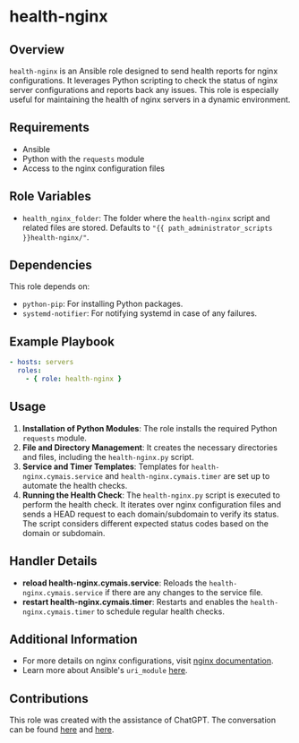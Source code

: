 # health-nginx

## Overview
`health-nginx` is an Ansible role designed to send health reports for nginx configurations. It leverages Python scripting to check the status of nginx server configurations and reports back any issues. This role is especially useful for maintaining the health of nginx servers in a dynamic environment.

## Requirements
- Ansible
- Python with the `requests` module
- Access to the nginx configuration files

## Role Variables
- `health_nginx_folder`: The folder where the `health-nginx` script and related files are stored. Defaults to `"{{ path_administrator_scripts }}health-nginx/"`.

## Dependencies
This role depends on:
- `python-pip`: For installing Python packages.
- `systemd-notifier`: For notifying systemd in case of any failures.

## Example Playbook
```yaml
- hosts: servers
  roles:
    - { role: health-nginx }
```

## Usage
1. **Installation of Python Modules**: The role installs the required Python `requests` module.
2. **File and Directory Management**: It creates the necessary directories and files, including the `health-nginx.py` script.
3. **Service and Timer Templates**: Templates for `health-nginx.cymais.service` and `health-nginx.cymais.timer` are set up to automate the health checks.
4. **Running the Health Check**: The `health-nginx.py` script is executed to perform the health check. It iterates over nginx configuration files and sends a HEAD request to each domain/subdomain to verify its status. The script considers different expected status codes based on the domain or subdomain.

## Handler Details
- **reload health-nginx.cymais.service**: Reloads the `health-nginx.cymais.service` if there are any changes to the service file.
- **restart health-nginx.cymais.timer**: Restarts and enables the `health-nginx.cymais.timer` to schedule regular health checks.

## Additional Information
- For more details on nginx configurations, visit [nginx documentation](https://nginx.org/en/docs/).
- Learn more about Ansible's `uri_module` [here](https://docs.ansible.com/ansible/latest/modules/uri_module.html).

## Contributions
This role was created with the assistance of ChatGPT. The conversation can be found [here](https://chat.openai.com/share/4033be29-12a6-40a3-bf3c-fc5d57dba8cb) and [here](https://chat.openai.com/share/7f3766d1-9db7-4976-8fe9-68d1142c0a78).